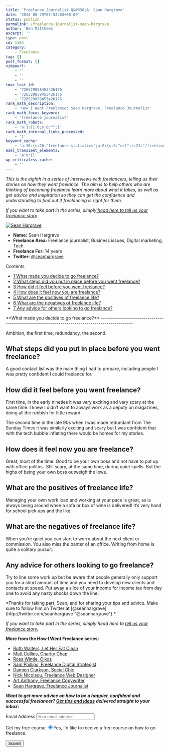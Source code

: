 ```yaml
---
title: 'Freelance Journalist Q&#038;A: Sean Hargrave'
date: '2014-08-29T07:53:03+00:00'
status: publish
permalink: /freelance-journalist-sean-hargrave
author: 'Ben Matthews'
excerpt: ''
type: post
id: 1104
category:
    - Freelance
tag: []
post_format: []
videourl:
    - ''
    - ''
    - ''
tmac_last_id:
    - '726529858453426176'
    - '726529858453426176'
    - '726529858453426176'
rank_math_description:
    - 'How I Went Freelance: Sean Hargrave, Freelance Journalist'
rank_math_focus_keyword:
    - 'freelance journalist'
rank_math_robots:
    - 'a:1:{i:0;s:0:"";}'
rank_math_internal_links_processed:
    - '1'
keyword_cache:
    - 'a:16:{s:20:"freelance statistics";a:8:{s:3:"url";s:21:"/freelance-statistics";s:5:"times";s:0:"";s:7:"between";s:0:"";s:6:"before";s:0:"";s:5:"after";s:0:"";s:4:"case";N;s:8:"nofollow";N;s:9:"newwindow";N;}s:19:"freelance portfolio";a:8:{s:3:"url";s:30:"/courses/freelance-portfolios/";s:5:"times";s:0:"";s:7:"between";s:0:"";s:6:"before";s:0:"";s:5:"after";s:0:"";s:4:"case";N;s:8:"nofollow";N;s:9:"newwindow";N;}s:19:"accounting software";a:8:{s:3:"url";s:33:"/best-online-accounting-software/";s:5:"times";s:0:"";s:7:"between";s:0:"";s:6:"before";s:0:"";s:5:"after";s:0:"";s:4:"case";N;s:8:"nofollow";N;s:9:"newwindow";N;}s:19:"freelance community";a:8:{s:3:"url";s:20:"/freelance-community";s:5:"times";s:0:"";s:7:"between";s:0:"";s:6:"before";s:0:"";s:5:"after";s:0:"";s:4:"case";N;s:8:"nofollow";N;s:9:"newwindow";N;}s:19:"freelance questions";a:8:{s:3:"url";s:20:"/freelance-community";s:5:"times";s:0:"";s:7:"between";s:0:"";s:6:"before";s:0:"";s:5:"after";s:0:"";s:4:"case";N;s:8:"nofollow";N;s:9:"newwindow";N;}s:18:"freelance expenses";a:8:{s:3:"url";s:19:"/freelance-expenses";s:5:"times";s:0:"";s:7:"between";s:0:"";s:6:"before";s:0:"";s:5:"after";s:0:"";s:4:"case";N;s:8:"nofollow";N;s:9:"newwindow";N;}s:18:"freelance training";a:8:{s:3:"url";s:8:"/courses";s:5:"times";s:0:"";s:7:"between";s:0:"";s:6:"before";s:0:"";s:5:"after";s:0:"";s:4:"case";N;s:8:"nofollow";N;s:9:"newwindow";N;}s:15:"freelance tools";a:8:{s:3:"url";s:21:"/best-freelance-tools";s:5:"times";s:0:"";s:7:"between";s:0:"";s:6:"before";s:0:"";s:5:"after";s:0:"";s:4:"case";N;s:8:"nofollow";N;s:9:"newwindow";N;}s:15:"freelance rates";a:8:{s:3:"url";s:16:"/freelance-rates";s:5:"times";s:0:"";s:7:"between";s:0:"";s:6:"before";s:0:"";s:5:"after";s:0:"";s:4:"case";N;s:8:"nofollow";N;s:9:"newwindow";N;}s:14:"freelance work";a:8:{s:3:"url";s:15:"/freelance-work";s:5:"times";s:0:"";s:7:"between";s:0:"";s:6:"before";s:0:"";s:5:"after";s:0:"";s:4:"case";N;s:8:"nofollow";N;s:9:"newwindow";N;}s:14:"freelance jobs";a:8:{s:3:"url";s:15:"/freelance-jobs";s:5:"times";s:0:"";s:7:"between";s:0:"";s:6:"before";s:0:"";s:5:"after";s:0:"";s:4:"case";N;s:8:"nofollow";N;s:9:"newwindow";N;}s:13:"balance sheet";a:8:{s:3:"url";s:46:"https://freetrain.co/balance-sheet-definition/";s:5:"times";s:0:"";s:7:"between";s:0:"";s:6:"before";s:0:"";s:5:"after";s:0:"";s:4:"case";N;s:8:"nofollow";N;s:9:"newwindow";N;}s:7:"courses";a:8:{s:3:"url";s:8:"/courses";s:5:"times";s:0:"";s:7:"between";s:0:"";s:6:"before";s:0:"";s:5:"after";s:0:"";s:4:"case";N;s:8:"nofollow";N;s:9:"newwindow";N;}s:5:"rates";a:8:{s:3:"url";s:16:"/freelance-rates";s:5:"times";s:0:"";s:7:"between";s:0:"";s:6:"before";s:0:"";s:5:"after";s:0:"";s:4:"case";N;s:8:"nofollow";N;s:9:"newwindow";N;}s:4:"ir35";a:8:{s:3:"url";s:5:"/ir35";s:5:"times";s:0:"";s:7:"between";s:0:"";s:6:"before";s:0:"";s:5:"after";s:0:"";s:4:"case";N;s:8:"nofollow";N;s:9:"newwindow";N;}s:13:"keywords_time";i:1565621365;}'
eael_transient_elements:
    - 'a:0:{}'
wp_criticalcss_cache:
    - ''
---
```

*This is the eighth in a series of interviews with freelancers, telling us their stories on how they went freelance. The aim is to help others who are thinking of becoming freelance learn more about what it takes, as well as get advice and inspiration so they can get the confidence and understanding to find out if freelancing is right for them.*

*If you want to take part in the series, simply[ head here to tell us your freelance story](https://benrmatthews.typeform.com/to/NzU7Q8 "How to Go Freelance")*

[![Sean Hargrave](http://benrmatthews.com/wp-content/uploads/2014/08/Sean-Hargrave-300x300.jpg)](http://twitter.com/seanhargrave)

- **Name:** Sean Hargrave
- **Freelance Area:** <span style="color: #222222;">Freelance journalist, Business issues, Digital marketing, Tech</span>
- **Freelance For:** 14 years
- **Twitter:** [@seanhargrave](http://twitter.com/seanhargrave "@seanhargrave")

<div class="no_bullets" id="toc_container">Contents

- [<span class="toc_number toc_depth_1">1</span> What made you decide to go freelance?](#What_made_you_decide_togofreelance)
- [<span class="toc_number toc_depth_1">2</span> What steps did you put in place before you went freelance?](#What_steps_did_you_put_in_place_before_you_wentfreelance)
- [<span class="toc_number toc_depth_1">3</span> How did it feel before you went freelance?](#How_did_it_feel_before_you_wentfreelance)
- [<span class="toc_number toc_depth_1">4</span> How does it feel now you are freelance?](#How_does_it_feel_now_you_arefreelance)
- [<span class="toc_number toc_depth_1">5</span> What are the positives of freelance life?](#What_are_the_positives_offreelancelife)
- [<span class="toc_number toc_depth_1">6</span> What are the negatives of freelance life?](#What_are_the_negatives_offreelancelife)
- [<span class="toc_number toc_depth_1">7</span> Any advice for others looking to go freelance?](#Any_advice_for_others_looking_togofreelance)

</div><span id="What_made_you_decide_togofreelance">**What made you decide to go freelance?**</span>
----------------------------------------------------------------------------------------------

Ambition, the first time; redundancy, the second.

<span id="What_steps_did_you_put_in_place_before_you_wentfreelance">**What steps did you put in place before you went freelance?**</span>
-----------------------------------------------------------------------------------------------------------------------------------------

A good contact list was the main thing I had to prepare, including people I was pretty confident I could freelance for.

<span id="How_did_it_feel_before_you_wentfreelance">How did it feel before you went freelance?</span>
-----------------------------------------------------------------------------------------------------

First time, in the early nineties it was very exciting and very scary at the same time. I knew I didn’t want to always work as a deputy on magazines, doing all the rubbish for little reward.

The second time in the late 90s when I was made redundant from The Sunday Times it was similarly exciting and scary but I was confident that with the tech bubble inflating there would be homes for my stories.

<span id="How_does_it_feel_now_you_arefreelance">**How does it feel now you are freelance?**</span>
---------------------------------------------------------------------------------------------------

Great, most of the time. Good to be your own boss and not have to put up with office politics. Still scary, at the same time, during quiet spells. But the highs of being your own boss outweigh the lows.

<span id="What_are_the_positives_offreelancelife">**What are the positives of freelance life?**</span>
------------------------------------------------------------------------------------------------------

Managing your own work load and working at your pace is great, as is always being around when a sofa or box of wine is delivered! It’s very hand for school pick ups and the like.

<span id="What_are_the_negatives_offreelancelife">What are the negatives of freelance life?</span>
--------------------------------------------------------------------------------------------------

When you’re quiet you can start to worry about the next client or commission. You also miss the banter of an office. Writing from home is quite a solitary pursuit.

<span id="Any_advice_for_others_looking_togofreelance">Any advice for others looking to go freelance?</span>
------------------------------------------------------------------------------------------------------------

Try to line some work up but be aware that people generally only support you for a short amount of time and you need to develop new clients and contacts at speed. Put away a slice of your income for income tax from day one to avoid any nasty shocks down the line.

<span style="font-family: sans-serif; font-size: medium;">  
</span>*Thanks for taking part, Sean, and for sharing your tips and advice. Make sure to follow him on Twitter at [@seanhargrave](http://twitter.com/seanhargrave "@seanhargrave").*

*If you want to take part in the series, simply head here to [tell us your freelance story.](https://benrmatthews.typeform.com/to/NzU7Q8 "Tell us your freelance story")*

**More from the How I Went Freelance series:**

- [Ruth Walters, Let Her Eat Clean](http://benrmatthews.com/2013/07/how-i-went-freelance-ruth-walter-let-her-eat-clean/ "How I Went Freelance: Ruth Walters, Let Her Eat Clean")
- [Matt Collins, Charity Chap](http://benrmatthews.com/2013/07/how-i-went-freelance-matt-collins-charity-chap/ "How I Went Freelance: Matt Collins, Charity Chap")
- [Ross Wintle, Oikos](http://benrmatthews.com/2013/07/how-i-went-freelance-ross-wintle-oikos/ "How I Went Freelance: Ross Wintle, Oikos")
- [Sam Phillips, Freelance Digital Strategist](http://benrmatthews.com/2013/08/how-i-went-freelance-sam-phillips/ "Sam Phillips")
- [Damien Clarkson, Social Chic](http://benrmatthews.com/2013/08/how-i-went-freelance-damien-clarkson-social-chic/ "Damien Clarkson, Social Chic")
- [Nick Nicolaou, Freelance Web Designer](http://benrmatthews.com/2014/08/freelance-nick-nicolaou/ "How I Went Freelance: Nick Nicolaou")
- [Art Anthony, Freelance Copywriter](http://benrmatthews.com/2014/08/how-i-went-freelance-art-anthony-copywriting/ "How I Went Freelance: Art Anthony, Copywriting is Art")
- [Sean Hargrave, Freelance Journalist](http://benrmatthews.com/2014/08/how-i-went-freelance-sean-hargrave-freelance-journalist/ "How I Went Freelance: Sean Hargrave, Freelance Journalist")

***Want to get more advice on how to be a happier, confident and successful freelancer? [Get tips and ideas](http://eepurl.com/0UZsf) delivered straight to your inbox:***

<script>(function() {
	window.mc4wp = window.mc4wp || {
		listeners: [],
		forms: {
			on: function(evt, cb) {
				window.mc4wp.listeners.push(
					{
						event   : evt,
						callback: cb
					}
				);
			}
		}
	}
})();
</script>

<form class="mc4wp-form mc4wp-form-1526 mc4wp-form-theme mc4wp-form-theme-red" data-id="1526" data-name="Default sign-up form" id="mc4wp-form-30" method="post"><div class="mc4wp-form-fields"> <label>Email Address</label> <input name="EMAIL" placeholder="Your email address" required="" type="email"></input>

 <label>Get my free course</label> <label> <input checked="checked" name="MMERGE1" type="radio" value="Yes, I'd like to receive a free 30 day course on how to go freelance."></input><span>Yes, I'd like to receive a free course on how to go freelance.</span> </label>

 <input type="submit" value="Submit"></input>

 </div><label style="display: none !important;">Leave this field empty if you're human: <input autocomplete="off" name="_mc4wp_honeypot" tabindex="-1" type="text" value=""></input></label><input name="_mc4wp_timestamp" type="hidden" value="1617708155"></input><input name="_mc4wp_form_id" type="hidden" value="1526"></input><input name="_mc4wp_form_element_id" type="hidden" value="mc4wp-form-30"></input><div class="mc4wp-response"></div></form>